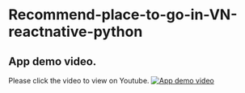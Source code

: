 # Recommend-place-to-go-in-VN-reactnative-python
## App demo video.
Please click the video to view on Youtube.
[![App demo video](https://img.youtube.com/vi/H70PIgYMaE0/0.jpg)](http://www.youtube.com/watch?v=H70PIgYMaE0)
